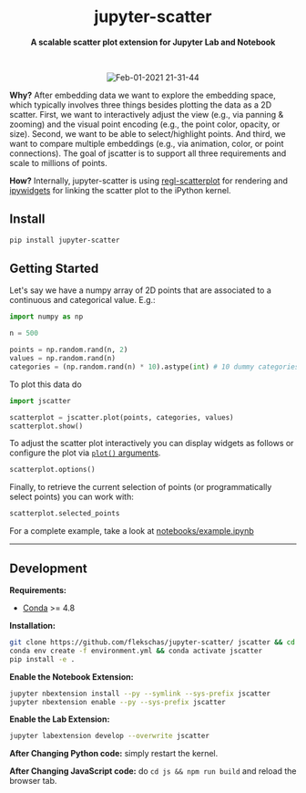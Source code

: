 <h1 align="center">
  jupyter-scatter
</h1>

<div align="center">
  
  **A scalable scatter plot extension for Jupyter Lab and Notebook**
  
</div>

<br/>

<div align="center">
  
  ![Feb-01-2021 21-31-44](https://user-images.githubusercontent.com/932103/106544399-7a717680-64d5-11eb-8d04-288b70807bc0.gif)
  
</div>

**Why?** After embedding data we want to explore the embedding space, which typically involves three things besides plotting the data as a 2D scatter. First, we want to interactively adjust the view (e.g., via panning & zooming) and the visual point encoding (e.g., the point color, opacity, or size). Second, we want to be able to select/highlight points. And third, we want to compare multiple embeddings (e.g., via animation, color, or point connections). The goal of jscatter is to support all three requirements and scale to millions of points.

**How?** Internally, jupyter-scatter is using [regl-scatterplot](https://github.com/flekschas/regl-scatterplot/) for rendering and [ipywidgets](https://github.com/jupyter-widgets/ipywidgets) for linking the scatter plot to the iPython kernel.

## Install

```bash
pip install jupyter-scatter
```

## Getting Started

Let's say we have a numpy array of 2D points that are associated to a continuous and categorical value. E.g.:

```python
import numpy as np

n = 500

points = np.random.rand(n, 2)
values = np.random.rand(n)
categories = (np.random.rand(n) * 10).astype(int) # 10 dummy categories
```

To plot this data do

```python
import jscatter

scatterplot = jscatter.plot(points, categories, values)
scatterplot.show()
```

To adjust the scatter plot interactively you can display widgets as follows or configure the plot via [`plot()` arguments](#plot).

```python
scatterplot.options()
```

Finally, to retrieve the current selection of points (or programmatically select points) you can work with:

```python
scatterplot.selected_points
```

For a complete example, take a look at [notebooks/example.ipynb](notebooks/example.ipynb)

---

## Development

**Requirements:**

- [Conda](https://docs.conda.io/en/latest/) >= 4.8

**Installation:**

```bash
git clone https://github.com/flekschas/jupyter-scatter/ jscatter && cd jscatter
conda env create -f environment.yml && conda activate jscatter
pip install -e .
```

**Enable the Notebook Extension:**

```bash
jupyter nbextension install --py --symlink --sys-prefix jscatter
jupyter nbextension enable --py --sys-prefix jscatter
```

**Enable the Lab Extension:**

```bash
jupyter labextension develop --overwrite jscatter
```

**After Changing Python code:** simply restart the kernel.

**After Changing JavaScript code:** do `cd js && npm run build` and reload the browser tab.

